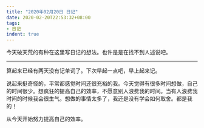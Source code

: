 ```yaml
---
title: "2020年02月20日 日记"
date: 2020-02-20T22:53:32+08:00
tags:
- 日记
indent: true
---
```


今天破天荒的有种在这里写日记的想法。也许是是在找不到人述说吧。

---

算起来已经有两天没有记单词了。下次早起一点吧，早上起来记。

说起来挺奇怪的，平常都感觉时间还很充裕的我。今天觉得有很多时间想做，自己的时间很少。想疯狂的提高自己的效率，不愿意别人浪费我的时间。当有人浪费我时间的时候我会很生气。想做的事情太多了，我还是没有学会如何取舍。都是我的！

从今天开始努力提高自己的效率。